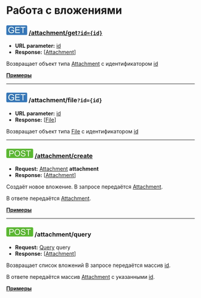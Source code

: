 Работа с вложениями
===================

### ![GET](../../img/get.png) [/attachment/get`?id={id}`](get/index.md)
* **URL parameter:** [id](../../types/types.md#attachmentmeta)
* **Response:** [[Attachment](../../types/types.md#com.siams.med.api.Attachment)]

Возвращает объект типа [Attachment](../../types/types.md#com.siams.med.api.Attachment) с идентификатором [id](../../types/types.md#attachmentmeta)

**[Примеры](get/examples/get.md)**

---

<a name="file"></a>

### ![GET](../../img/get.png) /attachment/file`?id={id}`
* **URL parameter:** [id](../../types/types.md#attachmentmeta)
* **Response:** [[File](../../types/types.md#com.siams.med.api.Attachment)]

Возвращает объект типа [File](../../types/types.md#com.siams.med.api.Attachment) с идентификатором [id](../../types/types.md#attachmentmeta)

---

### ![POST](../../img/post.png) [/attachment/create](create/index.md)
* **Request:** [Attachment](../../types/types.md#com.siams.med.api.Attachment) **attachment**
* **Response:** [[Attachment](../../types/types.md#com.siams.med.api.Attachment)]

Создаёт новое вложение. В запросе передаётся [Attachment](../../types/types.md#com.siams.med.api.Attachment). 

В ответе передаётся [Attachment](../../types/types.md#com.siams.med.api.Attachment).

**[Примеры](create/examples/create.md)**

---

### ![POST](../../img/post.png) /attachment/query 
* **Request:** [Query](../../types/types.md#attachmentquery) query
* **Response:** [[Attachment](../../types/types.md#com.siams.med.api.Attachment)]

Возвращает список вложений В запросе передаётся массив [id](../../types/types.md#attachmentmeta).

В ответе передаётся массив [Attachment](../../types/types.md#com.siams.med.api.Attachment) c указанными [id](../../types/types.md#attachmentmeta).

**[Примеры](query/examples/query.md)**